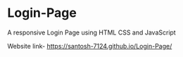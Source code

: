 # Login-Page
A responsive Login Page using HTML CSS and JavaScript

Website link- https://santosh-7124.github.io/Login-Page/
